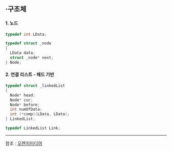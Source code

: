 ## ·구조체
#### 1. 노드   
```c
typedef int LData;

typedef struct _node
{
  LData data;
  struct _node* next;
} Node;
```   
#### 2. 연결 리스트 - 헤드 기반   
```c
typedef struct _linkedList
{
  Node* head;
  Node* cur;
  Node* before;
  int numOfData;
  int (*comp)(LData, LData);
} LinkedList;

typedef LinkedList Link;
```
***
참조 : [오렌지미디어](https://www.orentec.co.kr/)
